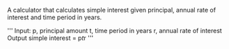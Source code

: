 A calculator that calculates simple interest given principal, annual rate of interest and time period in years.

'''
Input:
   p, principal amount
   t, time period in years
   r, annual rate of interest
Output
   simple interest = p*t*r
'''

